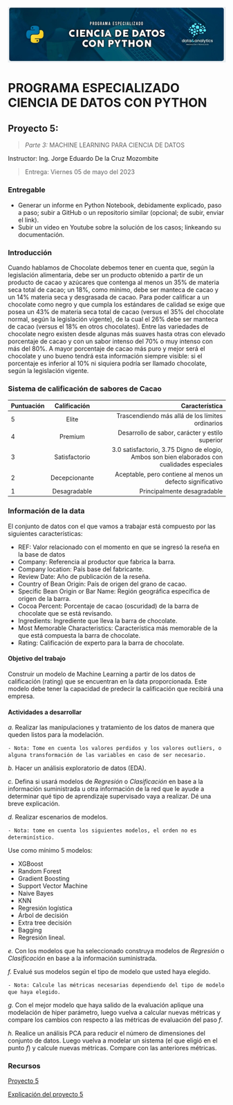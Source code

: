 ![Header](../Img/pyds.png)

# PROGRAMA ESPECIALIZADO CIENCIA DE DATOS CON PYTHON

## Proyecto 5:

> _Parte 3:_ MACHINE LEARNING PARA CIENCIA DE DATOS

Instructor: Ing. Jorge Eduardo De la Cruz Mozombite

> Entrega: Viernes 05 de mayo del 2023

### Entregable

- Generar un informe en Python Notebook, debidamente explicado, paso a paso; subir a GitHub o un repositorio similar (opcional; de subir, enviar el link).
- Subir un video en Youtube sobre la solución de los casos; linkeando su documentación.

### Introducción

Cuando hablamos de Chocolate debemos tener en cuenta que, según la legislación alimentaria, debe ser un producto obtenido a partir de un producto de cacao y azúcares que contenga al menos un 35% de materia seca total de cacao; un 18%, como mínimo, debe ser manteca de cacao y un 14% materia seca y desgrasada de cacao.
Para poder calificar a un chocolate como negro y que cumpla los estándares de calidad se exige que posea un 43% de materia seca total de cacao (versus el 35% del chocolate normal, según la legislación vigente), de la cual el 26% debe ser manteca de cacao (versus el 18% en otros chocolates).
Entre las variedades de chocolate negro existen desde algunas más suaves hasta otras con elevado porcentaje de cacao y con un sabor intenso del 70% o muy intenso con más del 80%.
A mayor porcentaje de cacao más puro y mejor será el chocolate y uno bueno tendrá esta información siempre visible: si el porcentaje es inferior al 10% ni siquiera podría ser llamado chocolate, según la legislación vigente.

### Sistema de calificación de sabores de Cacao

| Puntuación | Calificación  |                                                                               Característica |
| :--------- | :-----------: | -------------------------------------------------------------------------------------------: |
| 5          |     Elite     |                                             Trascendiendo más allá de los límites ordinarios |
| 4          |    Premium    |                                              Desarrollo de sabor, carácter y estilo superior |
| 3          | Satisfactorio | 3.0 satisfactorio, 3.75 Digno de elogio, Ambos son bien elaborados con cualidades especiales |
| 2          | Decepcionante |                                   Aceptable, pero contiene al menos un defecto significativo |
| 1          | Desagradable  |                                                                  Principalmente desagradable |

### Información de la data

El conjunto de datos con el que vamos a trabajar está compuesto por las siguientes características:

- REF: Valor relacionado con el momento en que se ingresó la reseña en la base de datos
- Company: Referencia al productor que fabrica la barra.
- Company location: País base del fabricante.
- Review Date: Año de publicación de la reseña.
- Country of Bean Origin: País de origen del grano de cacao.
- Specific Bean Origin or Bar Name: Región geográfica específica de origen de la barra.
- Cocoa Percent: Porcentaje de cacao (oscuridad) de la barra de chocolate que se está revisando.
- Ingredients: Ingrediente que lleva la barra de chocolate.
- Most Memorable Characteristics: Característica más memorable de la que está compuesta la barra de chocolate.
- Rating: Calificación de experto para la barra de chocolate.

#### Objetivo del trabajo

Construir un modelo de Machine Learning a partir de los datos de calificación (rating) que se encuentran en la data proporcionada. Este modelo debe tener la capacidad de predecir la calificación que recibirá una empresa.

#### Actividades a desarrollar

_a._ Realizar las manipulaciones y tratamiento de los datos de manera que queden listos para la modelación.

    - Nota: Tome en cuenta los valores perdidos y los valores outliers, o alguna transformación de las variables en caso de ser necesario.

_b._ Hacer un análisis exploratorio de datos (EDA).

_c._ Defina si usará modelos de _Regresión_ o _Clasificación_ en base a la información suministrada u otra información de la red que le ayude a determinar qué tipo de aprendizaje supervisado vaya a realizar. Dé una breve explicación.

_d._ Realizar escenarios de modelos.

    - Nota: tome en cuenta los siguientes modelos, el orden no es determinístico.

Use como mínimo 5 modelos:

- XGBoost
- Random Forest
- Gradient Boosting
- Support Vector Machine
- Naive Bayes
- KNN
- Regresión logística
- Árbol de decisión
- Extra tree decisión
- Bagging
- Regresión lineal.

_e._ Con los modelos que ha seleccionado construya modelos de _Regresión_ o
_Clasificación_ en base a la información suministrada.

_f._ Evalué sus modelos según el tipo de modelo que usted haya elegido.

    - Nota: Calcule las métricas necesarias dependiendo del tipo de modelo que haya elegido.

_g._ Con el mejor modelo que haya salido de la evaluación aplique una modelación de hiper parámetro, luego vuelva a calcular nuevas métricas y compare los cambios con respecto a las métricas de evaluación del paso _f_.

_h._ Realice un análisis PCA para reducir el número de dimensiones del conjunto de datos. Luego vuelva a modelar un sistema (el que eligió en el punto _f_) y calcule nuevas métricas. Compare con las anteriores métricas.

### Recursos

<a href="https://github.com/LexAguirre/Course_Data_and_analytics/blob/main/Proyecto_5/Proyecto_5.ipynb">Proyecto 5

<a href="https://youtu.be/5J1erJ2-kZc">Explicación del proyecto 5</a>
